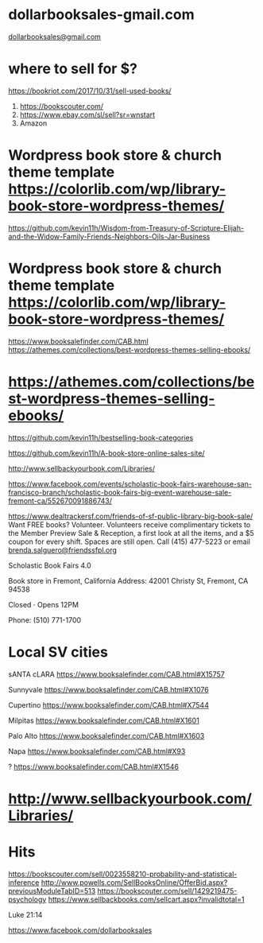 # dollarbooksales-gmail.com
dollarbooksales@gmail.com

# where to sell for $?
https://bookriot.com/2017/10/31/sell-used-books/
1. https://bookscouter.com/
2. https://www.ebay.com/sl/sell?sr=wnstart
3. Amazon
# Wordpress book store & church theme template https://colorlib.com/wp/library-book-store-wordpress-themes/
https://github.com/kevin11h/Wisdom-from-Treasury-of-Scripture-Elijah-and-the-Widow-Family-Friends-Neighbors-Oils-Jar-Business
# Wordpress book store & church theme template https://colorlib.com/wp/library-book-store-wordpress-themes/
https://www.booksalefinder.com/CAB.html  https://athemes.com/collections/best-wordpress-themes-selling-ebooks/
# https://athemes.com/collections/best-wordpress-themes-selling-ebooks/
https://github.com/kevin11h/bestselling-book-categories

https://github.com/kevin11h/A-book-store-online-sales-site/

http://www.sellbackyourbook.com/Libraries/

https://www.facebook.com/events/scholastic-book-fairs-warehouse-san-francisco-branch/scholastic-book-fairs-big-event-warehouse-sale-fremont-ca/552670091886743/


https://www.dealtrackersf.com/friends-of-sf-public-library-big-book-sale/
Want FREE books? Volunteer. Volunteers receive complimentary tickets to the Member Preview Sale & Reception, a first look at all the items, and a $5 coupon for every shift. Spaces are still open. Call (415) 477-5223 or email brenda.salguero@friendssfpl.org


Scholastic Book Fairs
4.0

Book store in Fremont, California
Address: 42001 Christy St, Fremont, CA 94538

Closed ⋅ Opens 12PM

Phone: (510) 771-1700

# Local SV cities
sANTA cLARA
https://www.booksalefinder.com/CAB.html#X15757

Sunnyvale
https://www.booksalefinder.com/CAB.html#X1076

Cupertino
https://www.booksalefinder.com/CAB.html#X7544

Milpitas
https://www.booksalefinder.com/CAB.html#X1601

Palo Alto
https://www.booksalefinder.com/CAB.html#X1603

Napa
https://www.booksalefinder.com/CAB.html#X93

?
https://www.booksalefinder.com/CAB.html#X1546

# http://www.sellbackyourbook.com/Libraries/

# Hits
https://bookscouter.com/sell/0023558210-probability-and-statistical-inference
http://www.powells.com/SellBooksOnline/OfferBid.aspx?previousModuleTabID=513
https://bookscouter.com/sell/1429219475-psychology
https://www.sellbackbooks.com/sellcart.aspx?invalidtotal=1


Luke 21:14

https://www.facebook.com/dollarbooksales
